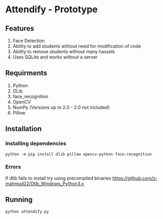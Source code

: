 # Attendify - Prototype
## Features
  1. Face Detection
  2. Ability to add students without need for modification of code
  3. Ability to remove students without many hassels
  4. Uses SQLite and works without a server
## Requirments
  1. Python
  1. DLib
  2. face_recognition
  3. OpenCV
  4. NumPy (Versions up to 2.0 - 2.0 not included)
  5. Pillow
## Installation
  ### Installing dependencies
  `python -m pip install dlib pillow opencv-python face-recognition `
  ### Errors
  If dlib fails to install try using precompiled binaries
  https://github.com/z-mahmud22/Dlib_Windows_Python3.x
## Running
  `python attendify.py`  
